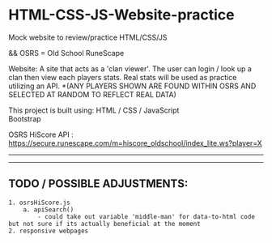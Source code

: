# HTML-CSS-JS-Website-practice
 Mock website to review/practice HTML/CSS/JS

 &&
    OSRS = Old School RuneScape

 Website: A site that acts as a 'clan viewer'. The user can login / look up a clan then view each players stats.
    Real stats will be used as practice utilizing an API. 
    *(ANY PLAYERS SHOWN ARE FOUND WITHIN OSRS AND SELECTED AT RANDOM TO REFLECT REAL DATA)


This project is built using:
    HTML / CSS / JavaScript  
    Bootstrap


OSRS HiScore API : https://secure.runescape.com/m=hiscore_oldschool/index_lite.ws?player=X

---------------------------------------------------------------------------
---------------------------------------------------------------------------


TODO / POSSIBLE ADJUSTMENTS:
----------------------------
    1. osrsHiScore.js
        a. apiSearch()
            - could take out variable 'middle-man' for data-to-html code but not sure if its actually beneficial at the moment
    2. responsive webpages